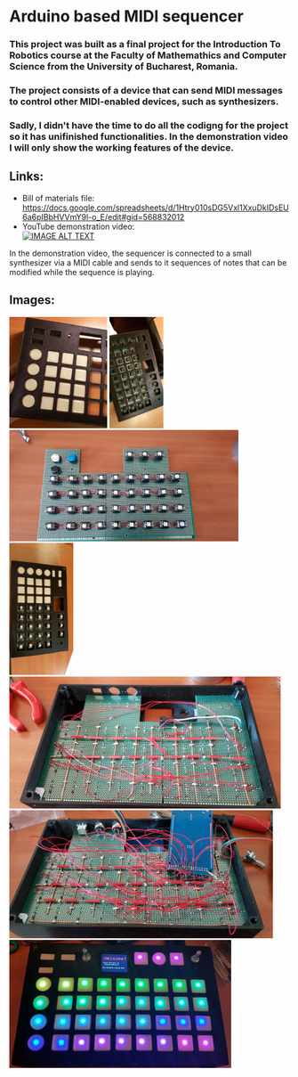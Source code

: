 # Arduino based MIDI sequencer

### This project was built as a final project for the Introduction To Robotics course at the Faculty of Mathemathics and Computer Science from the University of Bucharest, Romania.

### The project consists of a device that can send MIDI messages to control other MIDI-enabled devices, such as synthesizers.

### Sadly, I didn't have the time to do all the codigng for the project so it has unifinished functionalities. In the demonstration video I will only show the working features of the device.      

## Links:
- Bill of materials file: https://docs.google.com/spreadsheets/d/1Htry010sDG5Vxl1XxuDkIDsEU6a6pIBbHVVmY9l-o_E/edit#gid=568832012
- YouTube demonstration video: <br>
[![IMAGE ALT TEXT](http://img.youtube.com/vi/B5M3vbESyhA/0.jpg)](http://www.youtube.com/watch?v=B5M3vbESyhA "Demo Video")

In the demonstration video, the sequencer is connected to a small synthesizer via a MIDI cable and sends to it sequences of notes that can be modified while the sequence is playing.

## Images:
<div>
  <img src="https://raw.githubusercontent.com/surdubob/ArduinoMidiSequencer/master/Images/20200131_221240.jpg" height="200" style="display: inline-block">
  <img src="https://raw.githubusercontent.com/surdubob/ArduinoMidiSequencer/master/Images/20200206_221157.jpg" height="200" style="display: inline-block">
  <img src="https://raw.githubusercontent.com/surdubob/ArduinoMidiSequencer/master/Images/20200208_160649.jpg" height="200" style="display: inline-block">
  <img src="https://raw.githubusercontent.com/surdubob/ArduinoMidiSequencer/master/Images/20200208_223409.jpg" height="237" style="display: inline-block">
  <img src="https://raw.githubusercontent.com/surdubob/ArduinoMidiSequencer/master/Images/20200216_121709.jpg" height="237" style="display: inline-block">
  <img src="https://raw.githubusercontent.com/surdubob/ArduinoMidiSequencer/master/Images/20200217_152244.jpg" height="230" style="display: inline-block">
  <img src="https://raw.githubusercontent.com/surdubob/ArduinoMidiSequencer/master/Images/startup.jpeg" height="230" style="display: inline-block">  
</div>

